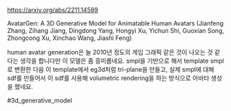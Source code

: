 https://arxiv.org/abs/2211.14589

AvatarGen: A 3D Generative Model for Animatable Human Avatars (Jianfeng Zhang, Zihang Jiang, Dingdong Yang, Hongyi Xu, Yichun Shi, Guoxian Song, Zhongcong Xu, Xinchao Wang, Jiashi Feng)

human avatar generation은 늘 2010년 정도의 게임 그래픽 같은 것이 나오는 것 같다는 생각을 합니다만 이 모델은 좀 흥미롭네요. smpl을 기반으로 해서 template smpl로 변환한 다음 이 template에서 eg3d처럼 tri-plane을 만들고, 실제 smpl에 대해 sdf를 만들어서 이 sdf를 사용해 volumetric rendering을 하는 방식으로 아바타 생성을 했네요.

#3d_generative_model 